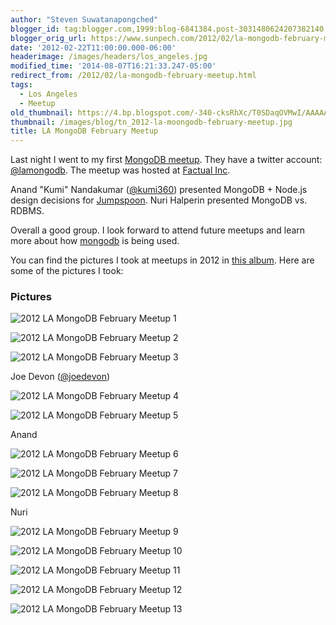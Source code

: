 ```yaml
---
author: "Steven Suwatanapongched"
blogger_id: tag:blogger.com,1999:blog-6841384.post-3031480624207382140
blogger_orig_url: https://www.sunpech.com/2012/02/la-mongodb-february-meetup.html
date: '2012-02-22T11:00:00.000-06:00'
headerimage: /images/headers/los_angeles.jpg
modified_time: '2014-08-07T16:21:33.247-05:00'
redirect_from: /2012/02/la-mongodb-february-meetup.html
tags:
  - Los Angeles
  - Meetup
old_thumbnail: https://4.bp.blogspot.com/-340-cksRhXc/T0SDaqOVMwI/AAAAAAAA6ZM/9jPe-nmBbHk/s800/2012-02-21-at-19-12-50.jpg
thumbnail: /images/blog/tn_2012-la-moongodb-february-meetup.jpg
title: LA MongoDB February Meetup
---
```


Last night I went to my first [MongoDB meetup](https://www.meetup.com/Los-Angeles-MongoDB-User-Group/events/43674352/). They have a twitter account: [@lamongodb](https://twitter.com/lamongodb). The meetup was hosted at [Factual Inc](https://www.factual.com/).

Anand "Kumi" Nandakumar ([@kumi360](https://twitter.com/kumi360)) presented MongoDB + Node.js design decisions for [Jumpspoon](https://jumpspoon.com/). Nuri Halperin presented MongoDB vs. RDBMS.

Overall a good group. I look forward to attend future meetups and learn more about how [mongodb](https://www.mongodb.org/) is being used.

You can find the pictures I took at meetups in 2012 in [this album](https://photos.app.goo.gl/ZGMY4vXSLDkCiRMt7). Here are some of the pictures I took:

### Pictures

![2012 LA MongoDB February Meetup 1](/images/blog/2012-02-21-at-19-12-50.jpg)

![2012 LA MongoDB February Meetup 2](/images/blog/2012-02-21-at-19-12-54.jpg)

![2012 LA MongoDB February Meetup 3](/images/blog/2012-02-21-at-19-33-30.jpg)

Joe Devon ([@joedevon](https://twitter.com/joedevon))

![2012 LA MongoDB February Meetup 4](/images/blog/2012-02-21-at-19-33-44.jpg)

![2012 LA MongoDB February Meetup 5](/images/blog/2012-02-21-at-19-34-54.jpg)

Anand

![2012 LA MongoDB February Meetup 6](/images/blog/2012-02-21-at-19-39-29.jpg)

![2012 LA MongoDB February Meetup 7](/images/blog/2012-02-21-at-19-38-42.jpg)

![2012 LA MongoDB February Meetup 8](/images/blog/2012-02-21-at-19-38-53.jpg)

Nuri

![2012 LA MongoDB February Meetup 9](/images/blog/2012-02-21-at-19-47-59.jpg)

![2012 LA MongoDB February Meetup 10](/images/blog/2012-02-21-at-19-50-40.jpg)

![2012 LA MongoDB February Meetup 11](/images/blog/2012-02-21-at-19-50-52.jpg)

![2012 LA MongoDB February Meetup 12](/images/blog/2012-02-21-at-19-51-01.jpg)

![2012 LA MongoDB February Meetup 13](/images/blog/2012-02-21-at-20-08-29.jpg)